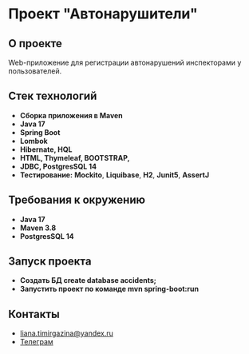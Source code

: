 # Проект "Автонарушители"

## О проекте

Web-приложение для регистрации автонарушений инспекторами у пользователей.

## Стек технологий

- **Сборка приложения в Maven**
- **Java 17**
- **Spring Boot**
- **Lombok**
- **Hibernate, HQL**
- **HTML, Thymeleaf, BOOTSTRAP,**
- **JDBC, PostgresSQL 14**
- **Тестирование:** **Mockito**, **Liquibase**, **H2**, **Junit5**, **AssertJ**

## Требования к окружению

- **Java 17**
- **Maven 3.8**
- **PostgresSQL 14**

## Запуск проекта

- **Создать БД create database accidents;**
- **Запустить проект по команде mvn spring-boot:run**

## Контакты

- liana.timirgazina@yandex.ru
- <a href="https://t.me/mymomsaysimcool/" target="_blank">Телеграм</a></h1>
   